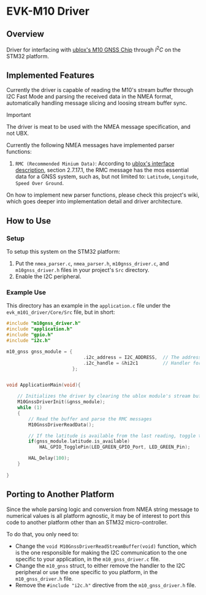 # EVK-M10 Driver

## Overview 

Driver for interfacing with [ublox's M10 GNSS Chip](https://www.u-blox.com/en/product/evk-m10) through $I^2C$ on the STM32 platform.

## Implemented Features
Currently the driver is capable of reading the M10's stream buffer through I2C Fast Mode and parsing the received data in the NMEA format, automatically handling message slicing and loosing stream buffer sync.

> [!IMPORTANT]  
> The driver is meat to be used with the NMEA message specification, and not UBX.

Currently the following NMEA messages have implemented parser functions:

1. `RMC (Recommended Minium Data)`: According to [ublox's interface description](https://content.u-blox.com/sites/default/files/u-blox-M10-SPG-5.10_InterfaceDescription_UBX-21035062.pdf), section 2.7.17.1, the RMC message has the mos essential data for a GNSS system, such as, but not limited to: `Latitude`, `Longitude`, `Speed Over Ground`.

On how to implement new parser functions, please check this project's wiki, which goes deeper into implementation detail and driver architecture.

## How to Use

### Setup

To setup this system on the STM32 platform:

1. Put the `nmea_parser.c`, `nmea_parser.h`, `m10gnss_driver.c`, and `m10gnss_driver.h` files in your project's `Src` directory.
2. Enable the I2C peripheral.

### Example Use

This directory has an example in the `application.c` file under the `evk_m101_driver/Core/Src` file, but in short:

```c
#include "m10gnss_driver.h"
#include "application.h"
#include "gpio.h"
#include "i2c.h"

m10_gnss gnss_module = {
                            .i2c_address = I2C_ADDRESS,  // The address of the ublox module
                            .i2c_handle = &hi2c1         // Handler for configured I2C peripheral
                        };


void ApplicationMain(void){

    // Initializes the driver by clearing the ublox module's stream buffer
    M10GnssDriverInit(&gnss_module);
    while (1)
    {
        // Read the buffer and parse the RMC messages
        M10GnssDriverReadData();

        // If the latitude is available from the last reading, toggle the onboard LED
        if(gnss_module.latitude.is_available)
            HAL_GPIO_TogglePin(LED_GREEN_GPIO_Port, LED_GREEN_Pin);

        HAL_Delay(100);
    }
    
}
```

## Porting to Another Platform

Since the whole parsing logic and conversion from NMEA string message to numerical values is all platform agnostic, it may be of interest to port this code to another platform other than an STM32 micro-controller. 

To do that, you only need to:
- Change the `void M10GnssDriverReadStreamBuffer(void)` function, which is the one responsible for making the I2C communication to the one specific to your application, in the `m10_gnss_driver.c` file.
- Change the `m10_gnss` struct, to either remove the handler to the I2C peripheral or use the one specific to you platform, in the `m10_gnss_driver.h` file.
- Remove the `#include "i2c.h"` directive from the `m10_gnss_driver.h` file.